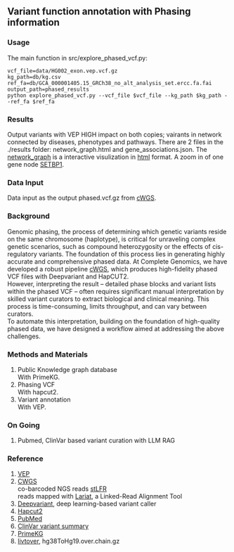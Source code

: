 ## Variant function annotation with Phasing information    

### Usage
The main function in src/explore_phased_vcf.py:
```
vcf_file=data/HG002_exon.vep.vcf.gz
kg_path=db/kg.csv
ref_fa=db/GCA_000001405.15_GRCh38_no_alt_analysis_set.ercc.fa.fai
output_path=phased_results
python explore_phased_vcf.py --vcf_file $vcf_file --kg_path $kg_path --ref_fa $ref_fa
```

### Results  
Output variants with VEP HIGH impact on both copies; vairants in network connected by diseases, phenotypes and pathways. There are 2 files in the ./results folder: network_graph.html and gene_associations.json. The [network_graph](images/network_graph.jpg) is a interactive visulization in [html](results/network_graph.html) format. A zoom in of one gene node [SETBP1](images/HG002_example.jpg).  

### Data Input  
Data input as the output phased.vcf.gz from [cWGS](https://github.com/Complete-Genomics/DNBSEQ_Complete_WGS/tree/dev).  

### Background  
Genomic phasing, the process of determining which genetic variants reside on the same chromosome (haplotype), is critical for unraveling complex genetic scenarios, such as compound heterozygosity or the effects of cis-regulatory variants. The foundation of this process lies in generating highly accurate and comprehensive phased data. At Complete Genomics, we have developed a robust pipeline [cWGS](https://github.com/Complete-Genomics/DNBSEQ_Complete_WGS/tree/dev), which produces high-fidelity phased VCF files with Deepvariant and HapCUT2.  
However, interpreting the result – detailed phase blocks and variant lists within the phased VCF – often requires significant manual interpretation by skilled variant curators to extract biological and clinical meaning. This process is time-consuming, limits throughput, and can vary between curators.  
To automate this interpretation, building on the foundation of high-quality phased data, we have designed a workflow aimed at addressing the above challenges.  

### Methods and Materials  
1. Public Knowledge graph database  
With PrimeKG.     
2. Phasing VCF  
With hapcut2. 
3. Variant annotation  
With VEP.  

### On Going  
1. Pubmed, ClinVar based variant curation with LLM RAG   

### Reference  
1. [VEP](https://www.ensembl.org/vep)  
2. [CWGS](https://github.com/CGI-stLFR/CompleteWGS)  
co-barcoded NGS reads [stLFR](https://www.ncbi.nlm.nih.gov/pmc/articles/PMC6499310/)    
reads mapped with [Lariat](https://github.com/10XGenomics/lariat), a Linked-Read Alignment Tool   
1. [Deepvariant](https://github.com/google/deepvariant), deep learning-based variant caller  
2. [Hapcut2](https://github.com/vibansal/HapCUT2)  
3. [PubMed](https://pubmed.ncbi.nlm.nih.gov/)   
4. [ClinVar variant summary](https://ftp.ncbi.nlm.nih.gov/pub/clinvar/tab_delimited/)  
5. [PrimeKG](https://zitniklab.hms.harvard.edu/projects/PrimeKG/)  
6. [livtover](http://hgdownload.cse.ucsc.edu/goldenPath/hg38/liftOver/), hg38ToHg19.over.chain.gz  
